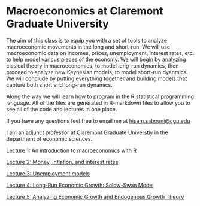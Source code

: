 <head>
<meta name="google-site-verification" content="6gpjpwy7Vo5jZ4XT5JfZFaFqr-G9ijl_4FEmmgAiVcI" />
</head>

# Macroeconomics at Claremont Graduate University

The aim of this class is to equip you with a set of tools to analyze macroeconomic movements in the long and short-run. 
We will use macroeconomic data on incomes, prices, unemployment, interest rates, etc. to help model various pieces of the economy. We will begin by analyzing clasical theory in macroeconomics, to model long-run dynamics, then proceed to analyze new Keynesian models, to model short-run dyanmics. 
We will conclude by putting everything together and building models that capture both short and long-run dynamics.

Along the way we will learn how to program in the R statistical programming language. 
All of the files are generated in R-markdown files to allow you to see all of the code and lectures in one place. 

If you have any questions feel free to email me at hisam.sabouni@cgu.edu

I am an adjunct professor at Claremont Graduate Universtiy in the department of economic sciences.

[Lecture 1: An introduction to macroeconomics with R](https://github.com/hisamsabouni/macroLectures/blob/master/lecture_1.pdf)

[Lecture 2: Money, inflation, and interest rates](https://github.com/hisamsabouni/macroLectures/blob/master/lecture_2.pdf)

[Lecture 3: Unemployment models](https://github.com/hisamsabouni/macroLectures/blob/master/lecture_3.pdf)

[Lecture 4: Long-Run Economic Growth: Solow-Swan Model](https://github.com/hisamsabouni/macroLectures/blob/master/lecture_4.pdf)

[Lecture 5: Analyzing Economic Growth and Endogenous Growth Theory](https://github.com/hisamsabouni/macroLectures/blob/master/lecture_5.pdf)
